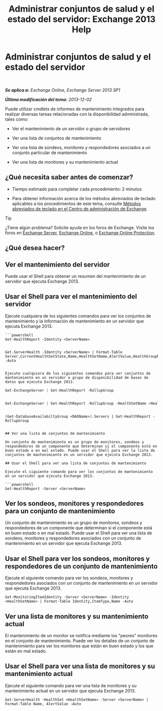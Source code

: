 ﻿---
title: 'Administrar conjuntos de salud y el estado del servidor: Exchange 2013 Help'
TOCTitle: Administrar conjuntos de salud y el estado del servidor
ms:assetid: a4f84312-6cfa-4f17-9707-676aadab1143
ms:mtpsurl: https://technet.microsoft.com/es-es/library/Dn482054(v=EXCHG.150)
ms:contentKeyID: 59890414
ms.date: 05/22/2018
mtps_version: v=EXCHG.150
ms.translationtype: MT
---

# Administrar conjuntos de salud y el estado del servidor

 

_**Se aplica a:** Exchange Online, Exchange Server 2013 SP1_

_**Última modificación del tema:** 2013-12-02_

Puede utilizar cmdlets de informes de mantenimiento integrados para realizar diversas tareas relacionadas con la disponibilidad administrada, tales como:

  - Ver el mantenimiento de un servidor o grupo de servidores

  - Ver una lista de conjuntos de mantenimiento

  - Ver una lista de sondeos, monitores y respondedores asociados a un conjunto particular de mantenimiento

  - Ver una lista de monitores y su mantenimiento actual

## ¿Qué necesita saber antes de comenzar?

  - Tiempo estimado para completar cada procedimiento: 2 minutos

  - Para obtener información acerca de los métodos abreviados de teclado aplicables a los procedimientos de este tema, consulte [Métodos abreviados de teclado en el Centro de administración de Exchange](keyboard-shortcuts-in-the-exchange-admin-center-exchange-online-protection-help.md).


> [!TIP]
> ¿Tiene algún problema? Solicite ayuda en los foros de Exchange. Visite los foros en <A href="https://go.microsoft.com/fwlink/p/?linkid=60612">Exchange Server</A>, <A href="https://go.microsoft.com/fwlink/p/?linkid=267542">Exchange Online</A>, o <A href="https://go.microsoft.com/fwlink/p/?linkid=285351">Exchange Online Protection</A>.



## ¿Qué desea hacer?

## Ver el mantenimiento del servidor

Puede usar el Shell para obtener un resumen del mantenimiento de un servidor que ejecuta Exchange 2013.

## Usar el Shell para ver el mantenimiento del servidor

Ejecute cualquiera de los siguientes comandos para ver los conjuntos de mantenimiento y la información de mantenimiento en un servidor que ejecuta Exchange 2013.
```
```powershell
Get-HealthReport -Identity <ServerName>
```
```
```
    Get-ServerHealth -Identity <ServerName> | Format-Table Server,CurrentHealthSetState,Name,HealthSetName,AlertValue,HealthGroupName -Auto
```

Ejecute cualquiera de los siguientes comandos para ver conjuntos de mantenimiento en un servidor o grupo de disponibilidad de bases de datos que ejecuta Exchange 2013.
```
```powershell
Get-ExchangeServer | Get-HealthReport -RollupGroup
```
```
```
```powershell
Get-ExchangeServer | Get-HealthReport -RollupGroup -HealthSetName <HealthSet>
```
```
```
    (Get-DatabaseAvailabiltyGroup <DAGName>).Servers | Get-HealthReport -RollupGroup
```

## Ver una lista de conjuntos de mantenimiento

Un conjunto de mantenimiento es un grupo de monitores, sondeos y respondedores de un componente que determinan si el componente está en buen estado o en mal estado. Puede usar el Shell para ver la lista de conjuntos de mantenimiento en un servidor que ejecuta Exchange 2013.

## Usar el Shell para ver una lista de conjuntos de mantenimiento

Ejecute el siguiente comando para ver los conjuntos de mantenimiento en un servidor que ejecuta Exchange 2013.

```powershell
Get-HealthReport -Server <ServerName>
```

## Ver los sondeos, monitores y respondedores para un conjunto de mantenimiento

Un conjunto de mantenimiento es un grupo de monitores, sondeos y respondedores de un componente que determinan si el componente está en buen estado o en mal estado. Puede usar el Shell para ver una lista de sondeos, monitores y respondedores asociados con un conjunto de mantenimiento en un servidor que ejecuta Exchange 2013.

## Usar el Shell para ver los sondeos, monitores y respondedores de un conjunto de mantenimiento

Ejecute el siguiente comando para ver los sondeos, monitores y respondedores asociados con un conjunto de mantenimiento en un servidor que ejecuta Exchange 2013.

    Get-MonitoringItemIdentity -Server <ServerName> -Identity <HealthSetName> | Format-Table Identity,ItemType,Name -Auto

## Ver una lista de monitores y su mantenimiento actual

El mantenimiento de un monitor se notifica mediante los "peores" monitores en el conjunto de mantenimiento. Puede ver los detalles de un conjunto de mantenimiento para ver los monitores que están en buen estado y los que están en mal estado.

## Usar el Shell para ver una lista de monitores y su mantenimiento actual

Ejecute el siguiente comando para ver una lista de monitores y su mantenimiento actual en un servidor que ejecuta Exchange 2013.

    Get-ServerHealth -HealthSet <HealthSetName> -Server <ServerName> | Format-Table Name, AlertValue -Auto

